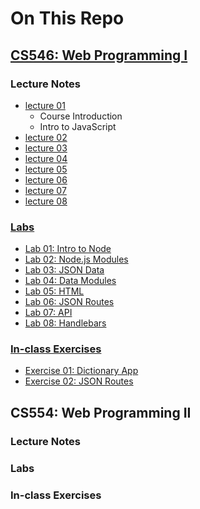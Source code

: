 # On This Repo

## [CS546: Web Programming I](https://github.com/halfundecided/web-programming-stevens/tree/master/web-programming-1)

### Lecture Notes

- [lecture 01](https://github.com/halfundecided/web-programming-stevens/tree/master/web-programming-1/lecture-notes/lecture01)
  - Course Introduction
  - Intro to JavaScript
- [lecture 02](https://github.com/halfundecided/web-programming-stevens/tree/master/web-programming-1/lecture-notes/lecture02)
- [lecture 03](https://github.com/halfundecided/web-programming-stevens/tree/master/web-programming-1/lecture-notes/lecture03)
- [lecture 04](https://github.com/halfundecided/web-programming-stevens/tree/master/web-programming-1/lecture-notes/lecture04)
- [lecture 05]()
- [lecture 06](https://github.com/halfundecided/web-programming-stevens/tree/master/web-programming-1/lecture-notes/lecture06)
- [lecture 07](https://github.com/halfundecided/web-programming-stevens/tree/master/web-programming-1/lecture-notes/lecture07)
- [lecture 08](https://github.com/halfundecided/web-programming-stevens/tree/master/web-programming-1/lecture-notes/lecture08)

### [Labs](https://github.com/halfundecided/web-programming-stevens/tree/master/web-programming-1/labs)

- [Lab 01: Intro to Node](https://github.com/halfundecided/web-programming-stevens/tree/master/web-programming-1/labs/lab01)
- [Lab 02: Node.js Modules](https://github.com/halfundecided/web-programming-stevens/tree/master/web-programming-1/labs/lab02)
- [Lab 03: JSON Data](https://github.com/halfundecided/web-programming-stevens/tree/master/web-programming-1/labs/lab03)
- [Lab 04: Data Modules](https://github.com/halfundecided/web-programming-stevens/tree/master/web-programming-1/labs/lab04)
- [Lab 05: HTML](https://github.com/halfundecided/web-programming-stevens/tree/master/web-programming-1/labs/lab05)
- [Lab 06: JSON Routes](https://github.com/halfundecided/web-programming-stevens/tree/master/web-programming-1/labs/lab06)
- [Lab 07: API](https://github.com/halfundecided/web-programming-stevens/tree/master/web-programming-1/labs/lab07)
- [Lab 08: Handlebars](https://github.com/halfundecided/web-programming-stevens/tree/master/web-programming-1/labs/lab08)

### [In-class Exercises]()

- [Exercise 01: Dictionary App](https://github.com/halfundecided/web-programming-stevens/tree/master/web-programming-1/inclass-exercises/exercise01)
- [Exercise 02: JSON Routes](https://github.com/halfundecided/web-programming-stevens/tree/master/web-programming-1/inclass-exercises/exercise02)

## CS554: Web Programming II

### Lecture Notes

### Labs

### In-class Exercises

